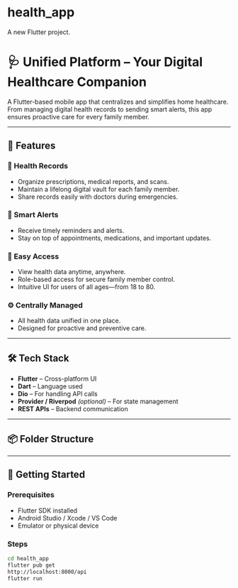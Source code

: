 # health_app

A new Flutter project.

# 🩺 Unified Platform – Your Digital Healthcare Companion

A Flutter-based mobile app that centralizes and simplifies home healthcare. From managing digital health records to sending smart alerts, this app ensures proactive care for every family member.

---

## 🚀 Features

### 📁 Health Records
- Organize prescriptions, medical reports, and scans.
- Maintain a lifelong digital vault for each family member.
- Share records easily with doctors during emergencies.

### 🔔 Smart Alerts
- Receive timely reminders and alerts.
- Stay on top of appointments, medications, and important updates.

### 📲 Easy Access
- View health data anytime, anywhere.
- Role-based access for secure family member control.
- Intuitive UI for users of all ages—from 18 to 80.

### ⚙️ Centrally Managed
- All health data unified in one place.
- Designed for proactive and preventive care.

---

## 🛠️ Tech Stack

- **Flutter** – Cross-platform UI
- **Dart** – Language used
- **Dio** – For handling API calls
- **Provider / Riverpod** *(optional)* – For state management
- **REST APIs** – Backend communication

---

## 📦 Folder Structure

---

## 🧪 Getting Started

### Prerequisites

- Flutter SDK installed
- Android Studio / Xcode / VS Code
- Emulator or physical device

### Steps

```bash
cd health_app
flutter pub get
http://localhost:8000/api
flutter run